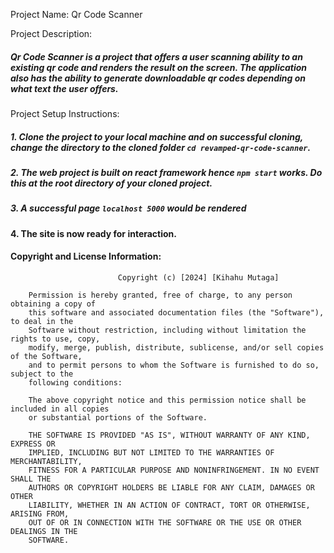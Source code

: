 Project Name: Qr Code Scanner

Project Description:
##### Qr Code Scanner is a project that offers a user scanning ability to an existing qr code and renders the result on the screen. The application also has the ability to generate downloadable qr codes depending on what text the user offers.

Project Setup Instructions:

#####   1.  Clone the project to your local machine and on successful cloning, change the directory to the cloned folder `cd revamped-qr-code-scanner`.

#####   2.  The web project is built on react framework hence `npm start` works. Do this at the root directory of your cloned project.

#####   3.  A successful page `localhost 5000` would be rendered

####    4.  The site is now ready for interaction.

#### Copyright and License Information:

                            Copyright (c) [2024] [Kihahu Mutaga]

        Permission is hereby granted, free of charge, to any person obtaining a copy of
        this software and associated documentation files (the "Software"), to deal in the
        Software without restriction, including without limitation the rights to use, copy,
        modify, merge, publish, distribute, sublicense, and/or sell copies of the Software,
        and to permit persons to whom the Software is furnished to do so, subject to the 
        following conditions:

        The above copyright notice and this permission notice shall be included in all copies
        or substantial portions of the Software.

        THE SOFTWARE IS PROVIDED "AS IS", WITHOUT WARRANTY OF ANY KIND, EXPRESS OR
        IMPLIED, INCLUDING BUT NOT LIMITED TO THE WARRANTIES OF MERCHANTABILITY,
        FITNESS FOR A PARTICULAR PURPOSE AND NONINFRINGEMENT. IN NO EVENT SHALL THE
        AUTHORS OR COPYRIGHT HOLDERS BE LIABLE FOR ANY CLAIM, DAMAGES OR OTHER
        LIABILITY, WHETHER IN AN ACTION OF CONTRACT, TORT OR OTHERWISE, ARISING FROM,
        OUT OF OR IN CONNECTION WITH THE SOFTWARE OR THE USE OR OTHER DEALINGS IN THE
        SOFTWARE.
